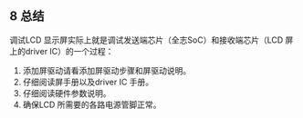 ## 8 总结

调试LCD 显示屏实际上就是调试发送端芯片（全志SoC）和接收端芯片（LCD 屏上的driver IC）的一个过程：

1. 添加屏驱动请看添加屏驱动步骤和屏驱动说明。
2. 仔细阅读屏手册以及driver IC 手册。
3. 仔细阅读硬件参数说明。
4. 确保LCD 所需要的各路电源管脚正常。